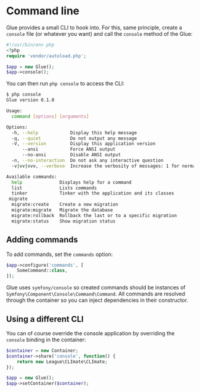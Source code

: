 # Command line

Glue provides a small CLI to hook into. For this, same principle, create a `console` file (or whatever you want) and call the `console` method of the Glue:

```php
#!/usr/bin/env php
<?php
require 'vendor/autoload.php';

$app = new Glue();
$app->console();
```

You can then run `php console` to access the CLI:

```bash
$ php console
Glue version 0.1.0

Usage:
  command [options] [arguments]

Options:
  -h, --help            Display this help message
  -q, --quiet           Do not output any message
  -V, --version         Display this application version
      --ansi            Force ANSI output
      --no-ansi         Disable ANSI output
  -n, --no-interaction  Do not ask any interactive question
  -v|vv|vvv, --verbose  Increase the verbosity of messages: 1 for normal output, 2 for more verbose output and 3 for debug

Available commands:
  help              Displays help for a command
  list              Lists commands
  tinker            Tinker with the application and its classes
 migrate
  migrate:create    Create a new migration
  migrate:migrate   Migrate the database
  migrate:rollback  Rollback the last or to a specific migration
  migrate:status    Show migration status
```

## Adding commands

To add commands, set the `commands` option:

```php
$app->configure('commands', [
    SomeCommand::class,
]);
```

Glue uses `symfony/console` so created commands should be instances of `Symfony\Component\Console\Command\Command`. All commands are resolved through the container so you can inject dependencies in their constructor.

## Using a different CLI

You can of course override the console application by overriding the `console` binding in the container:

```php
$container = new Container;
$container->share('console', function() {
    return new League\CLImate\CLImate;
});

$app = new Glue();
$app->setContainer($container);
```
